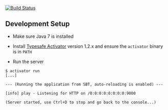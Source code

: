 [![Build Status](https://travis-ci.org/Graylog2/graylog2-web-interface.png)](https://travis-ci.org/Graylog2/graylog2-web-interface)

## Development Setup

* Make sure Java 7 is installed
* Install [Typesafe Activator](https://typesafe.com/activator) version 1.2.x and ensure the `activator` binary is in `PATH`

* Run the server

```
$ activator run
[...]

--- (Running the application from SBT, auto-reloading is enabled) ---

[info] play - Listening for HTTP on /0:0:0:0:0:0:0:0:9000

(Server started, use Ctrl+D to stop and go back to the console...)

```
